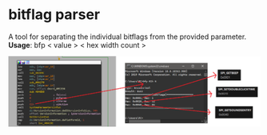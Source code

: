 # bitflag parser
A tool for separating the individual bitflags from the provided parameter.
<br><b>Usage</b>: bfp < value > < hex width count >

<img src="y.png"/>
